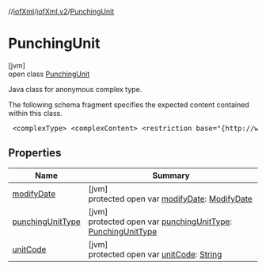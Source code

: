 //[iofXml](../../../index.md)/[iofXml.v2](../index.md)/[PunchingUnit](index.md)

# PunchingUnit

[jvm]\
open class [PunchingUnit](index.md)

<p>Java class for anonymous complex type. <p>The following schema fragment specifies the expected content contained within this class. <pre> &lt;complexType&gt; &lt;complexContent&gt; &lt;restriction base="{http://www.w3.org/2001/XMLSchema}anyType"&gt; &lt;sequence&gt; &lt;element ref="{}UnitCode"/&gt; &lt;element ref="{}PunchingUnitType"/&gt; &lt;element ref="{}ModifyDate" minOccurs="0"/&gt; &lt;/sequence&gt; &lt;/restriction&gt; &lt;/complexContent&gt; &lt;/complexType&gt; </pre>

## Properties

| Name | Summary |
|---|---|
| [modifyDate](modify-date.md) | [jvm]<br>protected open var [modifyDate](modify-date.md): [ModifyDate](../-modify-date/index.md) |
| [punchingUnitType](punching-unit-type.md) | [jvm]<br>protected open var [punchingUnitType](punching-unit-type.md): [PunchingUnitType](../-punching-unit-type/index.md) |
| [unitCode](unit-code.md) | [jvm]<br>protected open var [unitCode](unit-code.md): [String](https://docs.oracle.com/javase/8/docs/api/java/lang/String.html) |
